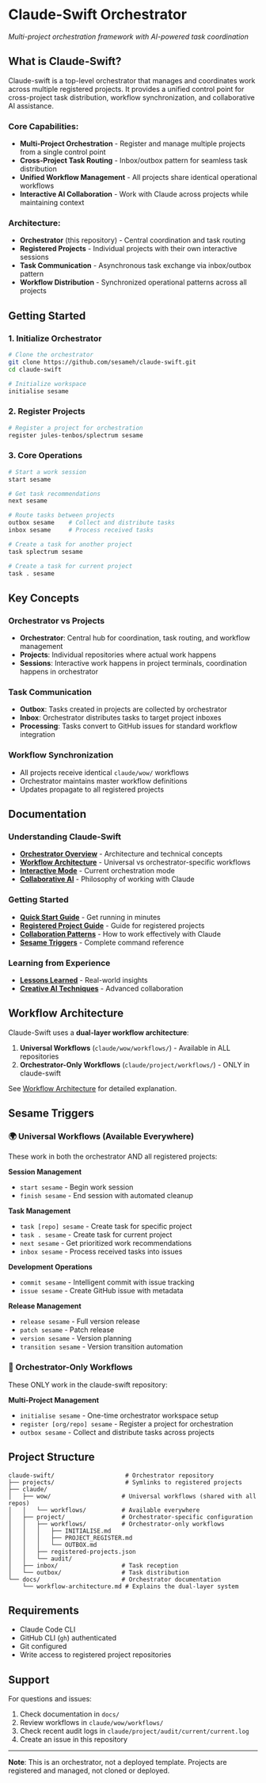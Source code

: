 # Claude-Swift Orchestrator

*Multi-project orchestration framework with AI-powered task coordination*

## What is Claude-Swift?

Claude-swift is a top-level orchestrator that manages and coordinates work across multiple registered projects. It provides a unified control point for cross-project task distribution, workflow synchronization, and collaborative AI assistance.

### **Core Capabilities:**
- **Multi-Project Orchestration** - Register and manage multiple projects from a single control point
- **Cross-Project Task Routing** - Inbox/outbox pattern for seamless task distribution
- **Unified Workflow Management** - All projects share identical operational workflows
- **Interactive AI Collaboration** - Work with Claude across projects while maintaining context

### **Architecture:**
- **Orchestrator** (this repository) - Central coordination and task routing
- **Registered Projects** - Individual projects with their own interactive sessions
- **Task Communication** - Asynchronous task exchange via inbox/outbox pattern
- **Workflow Distribution** - Synchronized operational patterns across all projects

## Getting Started

### 1. Initialize Orchestrator
```bash
# Clone the orchestrator
git clone https://github.com/sesameh/claude-swift.git
cd claude-swift

# Initialize workspace
initialise sesame
```

### 2. Register Projects
```bash
# Register a project for orchestration
register jules-tenbos/splectrum sesame
```

### 3. Core Operations
```bash
# Start a work session
start sesame

# Get task recommendations
next sesame

# Route tasks between projects
outbox sesame    # Collect and distribute tasks
inbox sesame     # Process received tasks

# Create a task for another project
task splectrum sesame

# Create a task for current project
task . sesame
```

## Key Concepts

### Orchestrator vs Projects
- **Orchestrator**: Central hub for coordination, task routing, and workflow management
- **Projects**: Individual repositories where actual work happens
- **Sessions**: Interactive work happens in project terminals, coordination happens in orchestrator

### Task Communication
- **Outbox**: Tasks created in projects are collected by orchestrator
- **Inbox**: Orchestrator distributes tasks to target project inboxes  
- **Processing**: Tasks convert to GitHub issues for standard workflow integration

### Workflow Synchronization
- All projects receive identical `claude/wow/` workflows
- Orchestrator maintains master workflow definitions
- Updates propagate to all registered projects

## Documentation

### Understanding Claude-Swift
- **[Orchestrator Overview](docs/orchestrator/overview.md)** - Architecture and technical concepts
- **[Workflow Architecture](docs/workflow-architecture.md)** - Universal vs orchestrator-specific workflows
- **[Interactive Mode](docs/orchestrator/modes/interactive.md)** - Current orchestration mode
- **[Collaborative AI](docs/collaboration/overview.md)** - Philosophy of working with Claude

### Getting Started
- **[Quick Start Guide](docs/getting-started/README.md)** - Get running in minutes
- **[Registered Project Guide](docs/registered-project-guide.md)** - Guide for registered projects
- **[Collaboration Patterns](docs/collaboration/patterns.md)** - How to work effectively with Claude
- **[Sesame Triggers](docs/reference/sesame-triggers.md)** - Complete command reference

### Learning from Experience
- **[Lessons Learned](docs/collaboration/lessons-learned.md)** - Real-world insights
- **[Creative AI Techniques](docs/collaboration/creative-ai.md)** - Advanced collaboration

## Workflow Architecture

Claude-Swift uses a **dual-layer workflow architecture**:

1. **Universal Workflows** (`claude/wow/workflows/`) - Available in ALL repositories
2. **Orchestrator-Only Workflows** (`claude/project/workflows/`) - ONLY in claude-swift

See [Workflow Architecture](docs/workflow-architecture.md) for detailed explanation.

## Sesame Triggers

### 🌍 Universal Workflows (Available Everywhere)
These work in both the orchestrator AND all registered projects:

**Session Management**
- `start sesame` - Begin work session
- `finish sesame` - End session with automated cleanup

**Task Management**
- `task [repo] sesame` - Create task for specific project
- `task . sesame` - Create task for current project
- `next sesame` - Get prioritized work recommendations
- `inbox sesame` - Process received tasks into issues

**Development Operations**
- `commit sesame` - Intelligent commit with issue tracking
- `issue sesame` - Create GitHub issue with metadata

**Release Management**
- `release sesame` - Full version release
- `patch sesame` - Patch release
- `version sesame` - Version planning
- `transition sesame` - Version transition automation

### 🎯 Orchestrator-Only Workflows
These ONLY work in the claude-swift repository:

**Multi-Project Management**
- `initialise sesame` - One-time orchestrator workspace setup
- `register [org/repo] sesame` - Register a project for orchestration
- `outbox sesame` - Collect and distribute tasks across projects

## Project Structure

```
claude-swift/                    # Orchestrator repository
├── projects/                    # Symlinks to registered projects  
├── claude/
│   ├── wow/                    # Universal workflows (shared with all repos)
│   │   └── workflows/          # Available everywhere
│   ├── project/                # Orchestrator-specific configuration
│   │   ├── workflows/          # Orchestrator-only workflows
│   │   │   ├── INITIALISE.md
│   │   │   ├── PROJECT_REGISTER.md
│   │   │   └── OUTBOX.md
│   │   ├── registered-projects.json
│   │   └── audit/
│   ├── inbox/                  # Task reception
│   └── outbox/                 # Task distribution
└── docs/                       # Orchestrator documentation
    └── workflow-architecture.md # Explains the dual-layer system
```

## Requirements

- Claude Code CLI
- GitHub CLI (`gh`) authenticated
- Git configured
- Write access to registered project repositories

## Support

For questions and issues:
1. Check documentation in `docs/`
2. Review workflows in `claude/wow/workflows/`
3. Check recent audit logs in `claude/project/audit/current/current.log`
4. Create an issue in this repository

---

**Note**: This is an orchestrator, not a deployed template. Projects are registered and managed, not cloned or deployed.